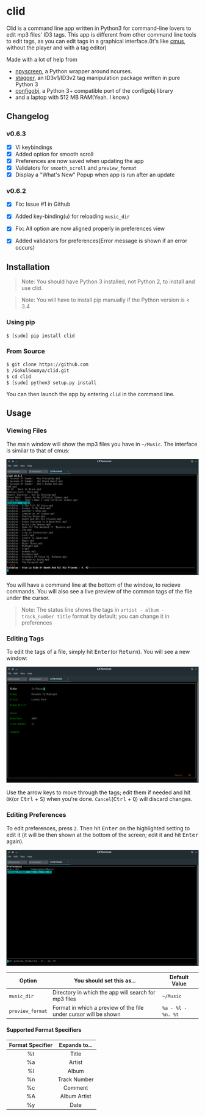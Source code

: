 # clid

Clid is a command line app written in Python3 for command-line lovers to edit mp3 files' ID3 tags. This app is different from other
command line tools to edit tags, as you can edit tags in a graphical interface.(It's like [cmus](https://github.com/cmus/cmus),
without the player and with a tag editor)

Made with a lot of help from

- [npyscreen](https://bitbucket.org/npcole/npyscreen), a Python wrapper around ncurses.
- [stagger](https://github.com/lorentey/stagger), an ID3v1/ID3v2 tag manipulation package written in pure Python 3
- [configobj](https://github.com/DiffSK/configobj), a Python 3+ compatible port of the configobj library
- and a laptop with 512 MB RAM(Yeah. I know.)

## Changelog

### v0.6.3

- [x] Vi keybindings
- [x] Added option for smooth scroll
- [x] Preferences are now saved when updating the app
- [x] Validators for `smooth_scroll` and `preview_format`
- [x] Display a "What's New" Popup when app is run after an update

### v0.6.2

- [x] Fix: Issue #1 in Github
- [x] Added key-binding(`u`) for reloading `music_dir`
- [x] Fix: All option are now aligned properly in preferences view
- [x] Added validators for preferences(Error message is shown if an error occurs)


## Installation

> Note: You should have Python 3 installed, not Python 2, to install and use clid.

> Note: You will have to install pip manually if the Python version is < 3.4


### Using pip

```shell
$ [sudo] pip install clid
```

### From Source

```shell
$ git clone https://github.com
$ /GokulSoumya/clid.git
$ cd clid
$ [sudo] python3 setup.py install
```

You can then launch the app by entering `clid` in the command line.


## Usage

### Viewing Files

The main window will show the mp3 files you have in `~/Music`. The interface is similar to that of cmus:

![clid main window](./img/main.png  "Main Window")

You will have a command line at the bottom of the window, to recieve commands. You will also see a live preview of the
common tags of the file under the cursor.

> Note: The status line shows the tags in `artist - album - track_number title` format by default; you can change it in preferences

### Editing Tags

To edit the tags of a file, simply hit <kbd>Enter</kbd>(or <kbd>Return</kbd>). You will see a new window:

![clid tag edit](./img/edit.png  "Tag Editing Window")

Use the arrow keys to move through the tags; edit them if needed and hit `OK`(or <kbd>Ctrl</kbd> + <kbd>S</kbd>) when you're done. `Cancel`(<kbd>Ctrl</kbd> + <kbd>Q</kbd>) will discard changes.


### Editing Preferences

To edit preferences, press `2`. Then hit <kbd>Enter</kbd> on the highlighted setting to edit it (it will be then shown
at the bottom of the screen; edit it and hit <kbd>Enter</kbd> again).

![clid preferences](./img/pref.png "Preferences Window") 

| Option | You should set this as... | Default Value|
|--------|-------|---------|
| `music_dir` | Directory in which the app will search for mp3 files | `~/Music` |
| `preview_format` | Format in which a preview of the file under cursor will be shown | `%a - %l - %n. %t` |

#### Supported Format Specifiers

| Format Specifier | Expands to... |
|:----------------:|:-------------:|
| %t | Title |
| %a | Artist |
| %l | Album |
| %n | Track Number |
| %c | Comment |
| %A | Album Artist |
| %y | Date |
